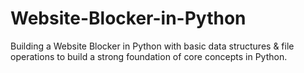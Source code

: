 # Website-Blocker-in-Python
Building a Website Blocker in Python with basic data structures &amp; file operations to build a strong foundation of core concepts in Python.
